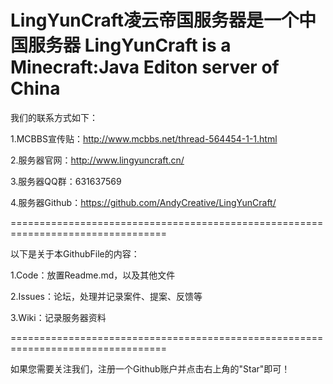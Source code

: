 LingYunCraft凌云帝国服务器是一个中国服务器
LingYunCraft is a Minecraft:Java Editon server of China
=================================================================================

我们的联系方式如下：

1.MCBBS宣传贴：http://www.mcbbs.net/thread-564454-1-1.html

2.服务器官网：http://www.lingyuncraft.cn/

3.服务器QQ群：631637569

4.服务器Github：https://github.com/AndyCreative/LingYunCraft/

=================================================================================

以下是关于本GithubFile的内容：

1.Code：放置Readme.md，以及其他文件

2.Issues：论坛，处理并记录案件、提案、反馈等

3.Wiki：记录服务器资料

=================================================================================

如果您需要关注我们，注册一个Github账户并点击右上角的"Star"即可！
